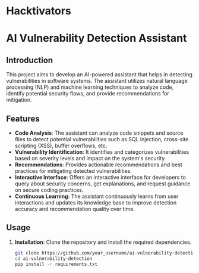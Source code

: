 # Hacktivators
# AI Vulnerability Detection Assistant

## Introduction

This project aims to develop an AI-powered assistant that helps in detecting vulnerabilities in software systems. The assistant utilizes natural language processing (NLP) and machine learning techniques to analyze code, identify potential security flaws, and provide recommendations for mitigation.

## Features

- **Code Analysis**: The assistant can analyze code snippets and source files to detect potential vulnerabilities such as SQL injection, cross-site scripting (XSS), buffer overflows, etc.
- **Vulnerability Identification**: It identifies and categorizes vulnerabilities based on severity levels and impact on the system's security.
- **Recommendations**: Provides actionable recommendations and best practices for mitigating detected vulnerabilities.
- **Interactive Interface**: Offers an interactive interface for developers to query about security concerns, get explanations, and request guidance on secure coding practices.
- **Continuous Learning**: The assistant continuously learns from user interactions and updates its knowledge base to improve detection accuracy and recommendation quality over time.

## Usage

1. **Installation**: Clone the repository and install the required dependencies.
   
   ```bash
   git clone https://github.com/your_username/ai-vulnerability-detection.git
   cd ai-vulnerability-detection
   pip install -r requirements.txt
